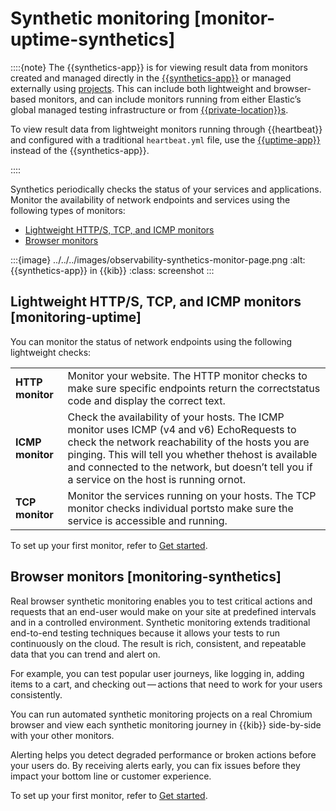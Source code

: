 # Synthetic monitoring [monitor-uptime-synthetics]

::::{note}
The {{synthetics-app}} is for viewing result data from monitors created and managed directly in the [{{synthetics-app}}](../../../solutions/observability/apps/create-monitors-in-synthetics-app.md) or managed externally using [projects](../../../solutions/observability/apps/create-monitors-with-project-monitors.md). This can include both lightweight and browser-based monitors, and can include monitors running from either Elastic’s global managed testing infrastructure or from [{{private-location}}s](../../../solutions/observability/apps/monitor-resources-on-private-networks.md).

To view result data from lightweight monitors running through {{heartbeat}} and configured with a traditional `heartbeat.yml` file, use the [{{uptime-app}}](../../../solutions/observability/apps/uptime-monitoring-deprecated.md) instead of the {{synthetics-app}}.

::::


Synthetics periodically checks the status of your services and applications. Monitor the availability of network endpoints and services using the following types of monitors:

* [Lightweight HTTP/S, TCP, and ICMP monitors](../../../solutions/observability/apps/synthetic-monitoring.md#monitoring-uptime)
* [Browser monitors](../../../solutions/observability/apps/synthetic-monitoring.md#monitoring-synthetics)

:::{image} ../../../images/observability-synthetics-monitor-page.png
:alt: {{synthetics-app}} in {{kib}}
:class: screenshot
:::


## Lightweight HTTP/S, TCP, and ICMP monitors [monitoring-uptime]

You can monitor the status of network endpoints using the following lightweight checks:

|     |     |
| --- | --- |
| **HTTP monitor** | Monitor your website. The HTTP monitor checks to make sure specific endpoints return the correctstatus code and display the correct text. |
| **ICMP monitor** | Check the availability of your hosts. The ICMP monitor uses ICMP (v4 and v6) EchoRequests to check the network reachability of the hosts you are pinging. This will tell you whether thehost is available and connected to the network, but doesn’t tell you if a service on the host is running ornot. |
| **TCP monitor** | Monitor the services running on your hosts. The TCP monitor checks individual portsto make sure the service is accessible and running. |

To set up your first monitor, refer to [Get started](../../../solutions/observability/apps/get-started.md).


## Browser monitors [monitoring-synthetics]

Real browser synthetic monitoring enables you to test critical actions and requests that an end-user would make on your site at predefined intervals and in a controlled environment. Synthetic monitoring extends traditional end-to-end testing techniques because it allows your tests to run continuously on the cloud. The result is rich, consistent, and repeatable data that you can trend and alert on.

For example, you can test popular user journeys, like logging in, adding items to a cart, and checking out — actions that need to work for your users consistently.

You can run automated synthetic monitoring projects on a real Chromium browser and view each synthetic monitoring journey in {{kib}} side-by-side with your other monitors.

Alerting helps you detect degraded performance or broken actions before your users do. By receiving alerts early, you can fix issues before they impact your bottom line or customer experience.

To set up your first monitor, refer to [Get started](../../../solutions/observability/apps/get-started.md).





















